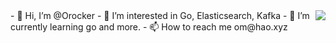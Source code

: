 <img align="right" src="https://github-readme-stats.vercel.app/api?username=Orocker&show_icons=true&icon_color=805AD5&text_color=718096&bg_color=ffffff&hide_title=true" />
- 👋 Hi, I’m @Orocker
- 👀 I’m interested in Go, Elasticsearch, Kafka
- 🌱 I’m currently learning go and more.
- 📫 How to reach me om@hao.xyz

<!---
Orocker/Orocker is a ✨ special ✨ repository because its `README.md` (this file) appears on your GitHub profile.
You can click the Preview link to take a look at your changes.
--->
